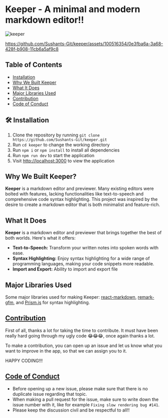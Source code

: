 # Keeper - A minimal and modern markdown editor!!
![keeper](https://github.com/Sushants-Git/keeper/assets/100516354/7fb20125-132f-46cb-9e7f-ea64195bc5a3)



https://github.com/Sushants-Git/keeper/assets/100516354/0e3fba6a-3a68-428f-b908-11cb6a5af9c8



## Table of Contents
- [Installation](#installation)
- [Why We Built Keeper](#why-we-built-keeper)
- [What It Does](#what-it-does)
- [Major Libraries Used](#major-libraries-used)
- [Contribution](#contribution)
- [Code of Conduct](#code-of-conduct)

## 🛠️ Installation
1. Clone the repository by running `git clone https://github.com/Sushants-Git/keeper.git`
2. Run `cd keeper` to change the working directory
3. Run `npm i` or `npm install` to install all dependencies
4. Run `npm run dev` to start the application
5. Visit [http://localhost:3000](http://localhost:3000) to view the application

## Why We Built Keeper?
**Keeper** is a markdown editor and previewer. Many existing editors were bolted with features, lacking functionalities like text-to-speech and comprehensive code syntax highlighting. This project was inspired by the desire to create a markdown editor that is both minimalist and feature-rich.

## What It Does
**Keeper** is a markdown editor and previewer that brings together the best of both worlds. Here's what it offers:
- **Text-to-Speech:** Transform your written notes into spoken words with ease.
- **Syntax Highlighting:** Enjoy syntax highlighting for a wide range of programming languages, making your code snippets more readable.
- **Import and Export:** Ability to import and export file

## Major Libraries Used
Some major libraries used for making Keeper: [react-markdown](https://www.npmjs.com/package/react-markdown), [remark-gfm](https://www.google.com/search?client=firefox-b-d&q=remark-gfm), and [Prism.js](https://prismjs.com/) for syntax highlighting.

## [Contribution](https://github.com/Sushants-Git/keeper/blob/main/CONTRIBUTING)

First of all, thanks a lot for taking the time to contribute. It must have been really hard going through my ugly code 😂😂😂, once again thanks a lot.

To make a contribution, you can open up an issue and let us know what you want to improve in the app, so that we can assign you to it.

HAPPY CODING!!!

## [Code of Conduct](https://github.com/Sushants-Git/keeper/blob/main/CODE_OF_CONDUCT.md)

- Before opening up a new issue, please make sure that there is no duplicate issue regarding that topic.
- When making a pull request for the issue, make sure to write down the issue number with it, like for example `Fixing slow rendering bug #141`.
- Please keep the discussion civil and be respectful to all!!
